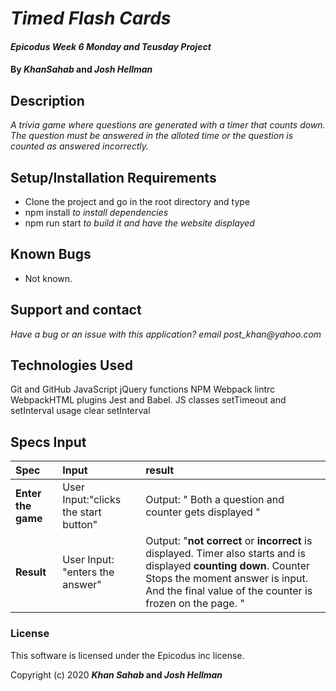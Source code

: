 # _Timed Flash Cards_

#### _Epicodus Week 6 Monday and Teusday Project_

#### By _**KhanSahab**_ and _**Josh Hellman**_

## Description
_A trivia game where questions are generated with a timer that counts down. The question must be answered in the alloted time or the question is counted as answered incorrectly._


## Setup/Installation Requirements

* Clone the project and go in the root directory and type 
* npm install _to install dependencies_
* npm run start _to build it and have the website displayed_

## Known Bugs

* Not known.

## Support and contact 

_Have a bug or an issue with this application? email post_khan@yahoo.com_

## Technologies Used

Git and GitHub
JavaScript
jQuery
functions
NPM
Webpack
lintrc
WebpackHTML plugins
Jest and Babel.
JS classes
setTimeout and setInterval usage
clear setInterval


## Specs Input
| Spec | Input | result |
| :-------------  | :-----------------------------------------------------| :----------------------------------------|
| **Enter the game**  | User Input:"clicks the start button" | Output: " Both a question and counter gets displayed " |
| **Result** | User Input: "enters the answer" | Output: "**not correct** or **incorrect** is displayed. Timer also starts and is displayed **counting down**. Counter Stops the moment answer is input. And the final value of the counter is frozen on the page. "|




### License


This software is licensed under the Epicodus inc license.

Copyright (c) 2020 **_Khan Sahab_ and _Josh Hellman_**

